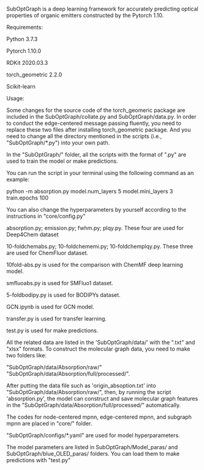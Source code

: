 SubOptGraph is a deep learning framework for accurately predicting optical properties of organic emitters constructed by the Pytorch 1.10.

Requirements:

Python    3.7.3

Pytorch    1.10.0

RDKit    2020.03.3

torch_geometric    2.2.0

Scikit-learn

Usage:

Some changes for the source code of the torch_geomeric package are included in the SubOptGraph/collate.py and SubOptGraph/data.py. In order to conduct the edge-centered message passing fluently, you need to replace these two files after installing torch_geometric package. And you need to change all the directory mentioned in the scripts (i.e., "SubOptGraph/*.py") into your own path.

In the "SubOptGraph/" folder, all the scripts with the format of ".py" are used to train the model or make predictions.

You can run the script in your terminal using the following command as an example:

python -m absorption.py model.num_layers 5 model.mini_layers 3 train.epochs 100

You can also change the hyperparameters by yourself according to the instructions in "core/config.py"

absorption.py; emission.py; fwhm.py; plqy.py. These four are used for Deep4Chem dataset

10-foldchemabs.py; 10-foldchememi.py; 10-foldchemplqy.py. These three are used for ChemFluor dataset.

10fold-abs.py is used for the comparison with ChemMF deep learning model.

smfluoabs.py is used for SMFluo1 dataset.

5-foldbodipy.py is used for BODIPYs dataset.

GCN.ipynb is used for GCN model.

transfer.py is used for transfer learning. 

test.py is used for make predictions.

All the related data are listed in the 'SubOptGraph/data/' with the ".txt" and "xlsx" formats. To construct the molecular graph data, you need to make two folders like:

"SubOptGraph/data/Absorption/raw/" "SubOptGraph/data/Absorption/full/processed/". 

After putting the data file such as 'origin_absoption.txt' into "SubOptGraph/data/Absorption/raw/", then, by running the script 'absorption.py', the model can construct and save molecular graph features in the "SubOptGraph/data/Absorption/full/processed/" automatically.

The codes for node-centered mpnn, edge-centered mpnn, and subgraph mpnn are placed in "core/" folder.

"SubOptGraph/configs/*.yaml" are used for model hyperparameters. 

The model parameters are listed in SubOptGraph/Model_paras/ and SubOptGraph/blue_OLED_paras/ folders. You can load them to make predictions with "test.py"


